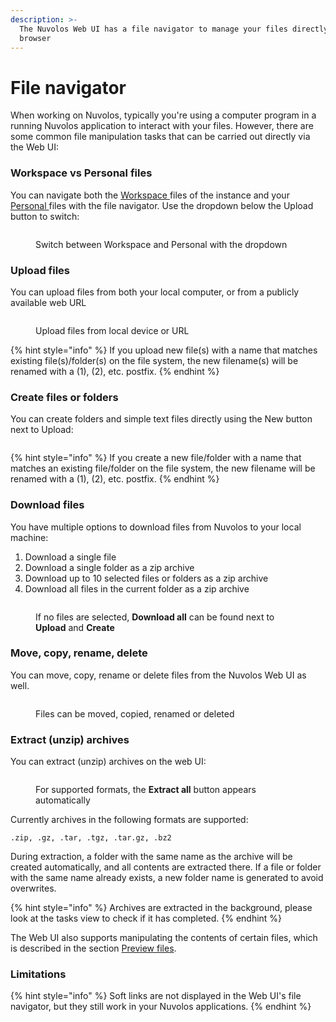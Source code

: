 ```yaml
---
description: >-
  The Nuvolos Web UI has a file navigator to manage your files directly from the
  browser
---
```


# File navigator

When working on Nuvolos, typically you're using a computer program in a running Nuvolos application to interact with your files. However, there are some common file manipulation tasks that can be carried out directly via the Web UI:

### Workspace vs Personal files

You can navigate both the [Workspace ](../applications/configuring-applications.md#persistent-locations)files of the instance and your [Personal ](../applications/configuring-applications.md#persistent-locations)files with the file navigator. Use the dropdown below the Upload button to switch:

<figure><img src="../../.gitbook/assets/image (143).png" alt=""><figcaption><p>Switch between Workspace and Personal with the dropdown</p></figcaption></figure>

### Upload files

You can upload files from both your local computer, or from a publicly available web URL

<figure><img src="../../.gitbook/assets/image (122).png" alt=""><figcaption><p>Upload files from local device or URL</p></figcaption></figure>

{% hint style="info" %}
If you upload new file(s) with a name that matches existing file(s)/folder(s) on the file system, the new filename(s) will be renamed with a (1), (2), etc. postfix.
{% endhint %}

### Create files or folders

You can create folders and simple text files directly using the New button next to Upload:

<figure><img src="../../.gitbook/assets/image.png" alt=""><figcaption></figcaption></figure>

{% hint style="info" %}
If you create a new file/folder with a name that matches an existing file/folder on the file system, the new filename will be renamed with a (1), (2), etc. postfix.
{% endhint %}

### Download files

You have multiple options to download files from Nuvolos to your local machine:

1. Download a single file
2. Download a single folder as a zip archive
3. Download up to 10 selected files or folders as a zip archive
4. Download all files in the current folder as a zip archive

<figure><img src="../../.gitbook/assets/image (125).png" alt=""><figcaption><p>If no files are selected, <strong>Download all</strong> can be found next to <strong>Upload</strong> and <strong>Create</strong></p></figcaption></figure>

### Move, copy,  rename, delete

You can move, copy, rename or delete files from the Nuvolos Web UI as well.

<figure><img src="../../.gitbook/assets/image (124).png" alt=""><figcaption><p>Files can be moved, copied, renamed or deleted</p></figcaption></figure>

### Extract (unzip) archives

You can extract (unzip) archives on the web UI:

<figure><img src="../../.gitbook/assets/image (126).png" alt=""><figcaption><p>For supported formats, the <strong>Extract all</strong> button appears automatically</p></figcaption></figure>

Currently archives in the following formats are supported:

```
.zip, .gz, .tar, .tgz, .tar.gz, .bz2
```

During extraction, a folder with the same name as the archive will be created automatically, and all contents are extracted there. If a file or folder with the same name already exists, a new folder name is generated to avoid overwrites.

{% hint style="info" %}
Archives are extracted in the background, please look at the tasks view to check if it has completed.
{% endhint %}

The Web UI also supports manipulating the contents of certain files, which is described in the section [Preview files](preview-files.md).

### Limitations

{% hint style="info" %}
Soft links are not displayed in the Web UI's file navigator, but they still work in your Nuvolos applications.
{% endhint %}

###
